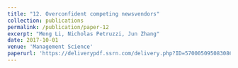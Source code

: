 ```yaml
---
title: "12. Overconfident competing newsvendors" 
collection: publications
permalink: /publication/paper-12
excerpt: "Meng Li, Nicholas Petruzzi, Jun Zhang"
date: 2017-10-01
venue: 'Management Science'
paperurl: 'https://deliverypdf.ssrn.com/delivery.php?ID=570005095083086102014007101078020104100051081067090053088024114105127021070074085070039012044061104010048121001122096085094121019053041013058001012006014093070007074002039063116081127073101022126103021022102089068105003125084077092083123113107012112090&EXT=pdf&INDEX=TRUE'
---
```

